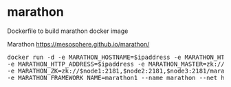 # marathon

Dockerfile to build marathon docker image

Marathon https://mesosphere.github.io/marathon/

<pre>
docker run -d -e MARATHON_HOSTNAME=$ipaddress -e MARATHON_HTTPS_ADDRESS=$ipaddress \
-e MARATHON_HTTP_ADDRESS=$ipaddress -e MARATHON_MASTER=zk://$node1:2181,$node2:2181,$node3:2181/mesos \
-e MARATHON_ZK=zk://$node1:2181,$node2:2181,$node3:2181/marathon1 \ 
-e MARATHON_FRAMEWORK_NAME=marathon1 --name marathon --net host --restart always <image>
</pre>
